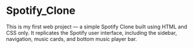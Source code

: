 # Spotify_Clone

This is my first web project — a simple Spotify Clone built using HTML and CSS only.
It replicates the Spotify user interface, including the sidebar, navigation, music cards, and bottom music player bar.
